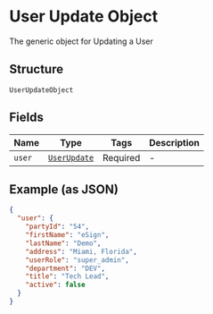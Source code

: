 
# User Update Object

The generic object for Updating a User

## Structure

`UserUpdateObject`

## Fields

| Name | Type | Tags | Description |
|  --- | --- | --- | --- |
| `user` | [`UserUpdate`](../../doc/models/user-update.md) | Required | - |

## Example (as JSON)

```json
{
  "user": {
    "partyId": "54",
    "firstName": "eSign",
    "lastName": "Demo",
    "address": "Miami, Florida",
    "userRole": "super_admin",
    "department": "DEV",
    "title": "Tech Lead",
    "active": false
  }
}
```

